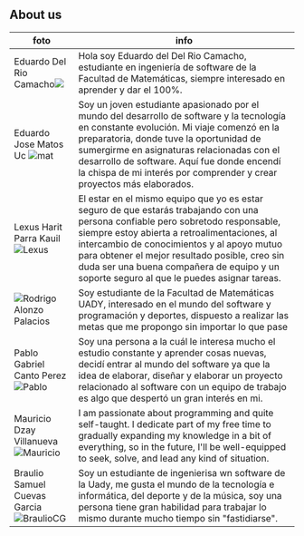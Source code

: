 ## About us

|foto| info|
|--|--|
|Eduardo Del Rio Camacho![](https://media.licdn.com/dms/image/D5603AQGdrIs8NHbjlw/profile-displayphoto-shrink_200_200/0/1692981409053?e=1700697600&v=beta&t=lXwnC95uTFdzSZPeN0CCTAr9n2ucKGzHuhj9fUYXBOc)|Hola soy Eduardo del Del Rio Camacho, estudiante en ingeniería de software de la Facultad de Matemáticas, siempre interesado en aprender y dar el 100%.|
| Eduardo Jose Matos Uc ![mat](https://media.licdn.com/dms/image/D5603AQHPrvtdHF09jA/profile-displayphoto-shrink_400_400/0/1692911000600?e=1700697600&v=beta&t=oWOR6r8mFmWciTg9Q2pt9kTqBz_sBsauHVWu7NC7OyY)| Soy un joven estudiante apasionado por el mundo del desarrollo de software y la tecnología en constante evolución. Mi viaje comenzó en la preparatoria, donde tuve la oportunidad de sumergirme en asignaturas relacionadas con el desarrollo de software. Aquí fue donde encendí la chispa de mi interés por comprender y crear proyectos más elaborados. |
|Lexus Harit Parra Kauil ![Lexus](https://media.licdn.com/dms/image/D4E03AQFts-PJAz8nlA/profile-displayphoto-shrink_800_800/0/1692910200218?e=1700697600&v=beta&t=_8eQiJB0277YRi0AhFqyI2vpb71emzAV8Dk4Duy4sPw)|El estar en el mismo equipo que yo es estar seguro de que estarás trabajando con una persona confiable pero sobretodo responsable, siempre estoy abierta a retroalimentaciones, al intercambio de conocimientos y al apoyo mutuo para obtener el mejor resultado posible, creo sin duda ser una buena compañera de equipo y un soporte seguro al que le puedes asignar tareas.|
|![Rodrigo Alonzo Palacios](https://media.licdn.com/dms/image/D4E03AQEpBt7jPKJRKg/profile-displayphoto-shrink_400_400/0/1695305909061?e=1700697600&v=beta&t=zgNzx-G03mi-Gx0os7F2MrZ8NOrG5ffjnfZacS-9jNM) |Soy estudiante de la Facultad de Matemáticas UADY, interesado en el mundo del software y programación y deportes, dispuesto a realizar las metas que me propongo sin importar lo que pase |
|Pablo Gabriel Canto Perez ![Pablo](https://media.licdn.com/dms/image/D4E03AQGPPfdzbSPBUA/profile-displayphoto-shrink_400_400/0/1692943733776?e=1700697600&v=beta&t=uIAW6SwyvqjrVT-Pyy-6BtmgwryyOHpPY0Y698MGmqU)|Soy una persona a la cuál le interesa mucho el estudio constante y aprender cosas nuevas, decidí entrar al mundo del software ya que la idea de elaborar, diseñar y elaborar un proyecto relacionado al software con un equipo de trabajo es algo que despertó un gran interés en mi.|
|Mauricio Dzay Villanueva ![Mauricio](https://media.licdn.com/dms/image/D4E03AQEvnlRj4CPQNA/profile-displayphoto-shrink_400_400/0/1692923534932?e=1700697600&v=beta&t=WiOR4C7G2uWIPS9D34U3I9teESNwiKvjmxZQ2UZpBLc)|I am passionate about programming and quite self-taught. I dedicate part of my free time to gradually expanding my knowledge in a bit of everything, so in the future, I'll be well-equipped to seek, solve, and lead any kind of situation.|
|Braulio Samuel Cuevas Garcia ![BraulioCG](https://media.licdn.com/dms/image/D4D03AQFVMWDoJjKM1g/profile-displayphoto-shrink_800_800/0/1695500970541?e=1700697600&v=beta&t=s6aKDiyxmU_lCvhVcp6GY8HhGoOc593tkp4J8Ai9V8I)|Soy un estudiante de ingenierisa wn software de la Uady, me gusta el mundo de la tecnología e informática, del deporte y de la música, soy una persona tiene gran habilidad para trabajar lo mismo durante mucho tiempo sin "fastidiarse". |


